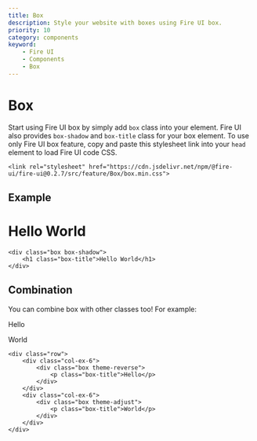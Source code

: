 ```yaml
---
title: Box
description: Style your website with boxes using Fire UI box.
priority: 10
category: components
keyword: 
    - Fire UI
    - Components
    - Box
---
```


# Box
Start using Fire UI box by simply add `box` class into your element. Fire UI also provides `box-shadow` and `box-title` class for your box element. To use only Fire UI box feature, copy and paste this stylesheet link into your `head` element to load Fire UI code CSS.
```
<link rel="stylesheet" href="https://cdn.jsdelivr.net/npm/@fire-ui/fire-ui@0.2.7/src/feature/Box/box.min.css">
```
<div class="division">

## Example
<div class="box box-shadow">
    <h1 class="box-title">Hello World</h1> 
</div>

```
<div class="box box-shadow">
    <h1 class="box-title">Hello World</h1> 
</div>
```

</div>
<div class="division">

## Combination
You can combine box with other classes too! For example:
<div class="row">
    <div class="col-ex-6">
        <div class="box theme-reverse">
            <p class="box-title">Hello</p>
        </div>
    </div>
    <div class="col-ex-6">
        <div class="box theme-adjust">
            <p class="box-title">World</p>
        </div>
    </div>
</div>

```
<div class="row">
    <div class="col-ex-6">
        <div class="box theme-reverse">
            <p class="box-title">Hello</p>
        </div>
    </div>
    <div class="col-ex-6">
        <div class="box theme-adjust">
            <p class="box-title">World</p>
        </div>
    </div>
</div>
```

</div>